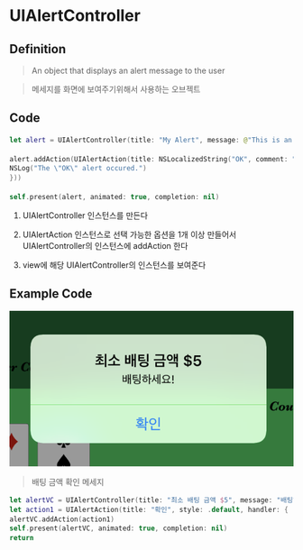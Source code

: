 # UIAlertController

## Definition

> An object that displays an alert message to the user

> 메세지를 화면에 보여주기위해서 사용하는 오브젝트

## Code

~~~swift
let alert = UIAlertController(title: "My Alert", message: @"This is an alert.", preferredStyle: .alert)
 
alert.addAction(UIAlertAction(title: NSLocalizedString("OK", comment: "Default action"), style: .`default`, handler: { _ in 
NSLog("The \"OK\" alert occured.")
}))

self.present(alert, animated: true, completion: nil)
~~~
1. UIAlertController 인스턴스를 만든다

2. UIAlertAction 인스턴스로 선택 가능한 옵션을 1개 이상 만들어서 UIAlertController의 인스턴스에 addAction 한다

3. view에 해당 UIAlertController의 인스턴스를 보여준다

## Example Code

![](/Img/alert.png "alert")

> 배팅 금액 확인 메세지

~~~swift
let alertVC = UIAlertController(title: "최소 배팅 금액 $5", message: "배팅하세요!", preferredStyle: .alert)
let action1 = UIAlertAction(title: "확인", style: .default, handler: { (action) in })
alertVC.addAction(action1)
self.present(alertVC, animated: true, completion: nil)
return
~~~